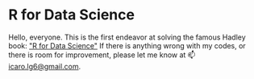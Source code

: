 # R for Data Science

Hello, everyone. This is the first endeavor at solving the famous Hadley book: ["R for Data Science"](https://r4ds.had.co.nz/) If there is anything wrong with my codes, or there is room for improvement, please let me know at :mailbox: [icaro.lg6@gmail.com](icaro.lg6@gmail.com).
